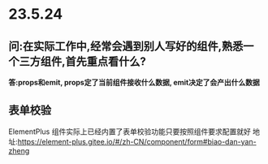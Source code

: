 
# 23.5.24

## 问:在实际工作中,经常会遇到别人写好的组件,熟悉一个三方组件,首先重点看什么?

**答:props和emit,
props定了当前组件接收什么数据,
emit决定了会产出什么数据**

## 表单校验

ElementPlus 组件实际上已经内置了表单校验功能只要按照组件要求配置就好
地址:<https://element-plus.gitee.io/#/zh-CN/component/form#biao-dan-yan-zheng>

